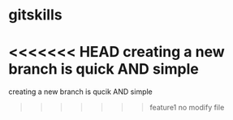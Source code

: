 # gitskills
<<<<<<< HEAD
creating a new branch is quick AND simple
=======
creating a new branch is qucik AND simple
>>>>>>> feature1
no modify file
